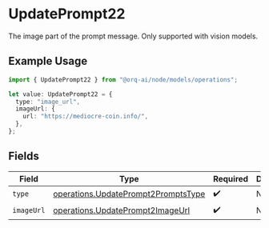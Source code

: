 # UpdatePrompt22

The image part of the prompt message. Only supported with vision models.

## Example Usage

```typescript
import { UpdatePrompt22 } from "@orq-ai/node/models/operations";

let value: UpdatePrompt22 = {
  type: "image_url",
  imageUrl: {
    url: "https://mediocre-coin.info/",
  },
};
```

## Fields

| Field                                                                                      | Type                                                                                       | Required                                                                                   | Description                                                                                |
| ------------------------------------------------------------------------------------------ | ------------------------------------------------------------------------------------------ | ------------------------------------------------------------------------------------------ | ------------------------------------------------------------------------------------------ |
| `type`                                                                                     | [operations.UpdatePrompt2PromptsType](../../models/operations/updateprompt2promptstype.md) | :heavy_check_mark:                                                                         | N/A                                                                                        |
| `imageUrl`                                                                                 | [operations.UpdatePrompt2ImageUrl](../../models/operations/updateprompt2imageurl.md)       | :heavy_check_mark:                                                                         | N/A                                                                                        |